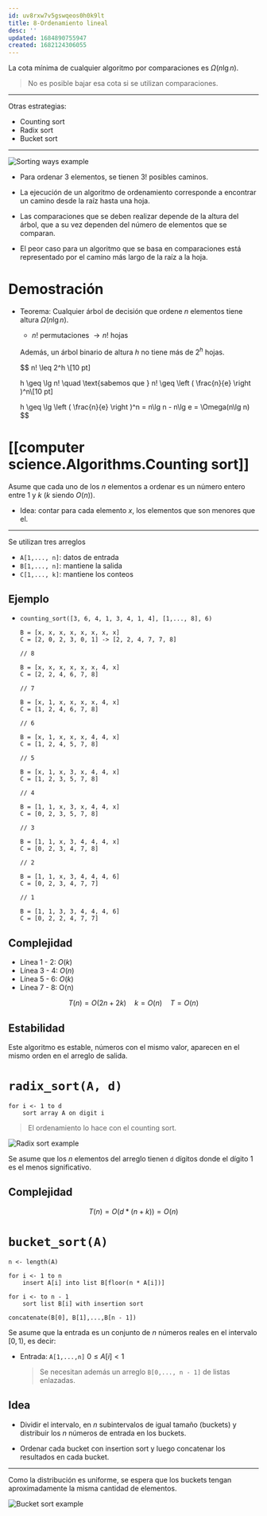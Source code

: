 ```yaml
---
id: uv8rxw7v5gswqeos0h0k9lt
title: 8-Ordenamiento lineal
desc: ''
updated: 1684890755947
created: 1682124306055
---
```


La cota mínima de cualquier algoritmo por comparaciones
es $\Omega(n\lg n)$.

> No es posible bajar esa cota si se utilizan comparaciones.

---

Otras estrategias:

- Counting sort
- Radix sort
- Bucket sort

---

![Sorting ways example](./assets/University/An%C3%A1lisis%20y%20dise%C3%B1o%20de%20algoritmos%20I/1_8-1%20Sorting_ways_example.jpg)

- Para ordenar 3 elementos, se tienen 3! posibles caminos.

- La ejecución de un algoritmo de ordenamiento corresponde
a encontrar un camino desde la raíz hasta una hoja.

- Las comparaciones que se deben realizar depende de la altura del árbol, que a su vez dependen del número de elementos que se comparan.

- El peor caso para un algoritmo que se basa en comparaciones está representado por el camino más largo de la raíz a la hoja.

# Demostración

- Teorema: Cualquier árbol de decisión que ordene $n$ elementos
tiene altura $\Omega(n\lg n)$.

    - $n!$ permutaciones $\rightarrow n!$ hojas

    Además, un árbol binario de altura $h$ no tiene más de $2^h$ hojas.

    $$
    n! \leq 2^h \\[10 pt]

    h \geq \lg n! \quad \text{sabemos que } n! \geq \left ( \frac{n}{e} \right )^n\\[10 pt]

    h \geq \lg \left ( \frac{n}{e} \right )^n = n\lg n - n\lg e = \Omega(n\lg n)
    $$

# [[computer science.Algorithms.Counting sort]]

Asume que cada uno de los $n$ elementos a ordenar es un
número entero entre 1 y $k$ ($k$ siendo $O(n)$).

- Idea: contar para cada elemento $x$, los elementos que son
menores que el.

---

Se utilizan tres arreglos

- `A[1,..., n]`: datos de entrada
- `B[1,..., n]`: mantiene la salida
- `C[1,..., k]`: mantiene los conteos

## Ejemplo

- `counting_sort([3, 6, 4, 1, 3, 4, 1, 4], [1,..., 8], 6)`

    ```
    B = [x, x, x, x, x, x, x, x]
    C = [2, 0, 2, 3, 0, 1] -> [2, 2, 4, 7, 7, 8]

    // 8

    B = [x, x, x, x, x, x, 4, x]
    C = [2, 2, 4, 6, 7, 8]

    // 7

    B = [x, 1, x, x, x, x, 4, x]
    C = [1, 2, 4, 6, 7, 8]

    // 6

    B = [x, 1, x, x, x, 4, 4, x]
    C = [1, 2, 4, 5, 7, 8]

    // 5

    B = [x, 1, x, 3, x, 4, 4, x]
    C = [1, 2, 3, 5, 7, 8]

    // 4

    B = [1, 1, x, 3, x, 4, 4, x]
    C = [0, 2, 3, 5, 7, 8]

    // 3

    B = [1, 1, x, 3, 4, 4, 4, x]
    C = [0, 2, 3, 4, 7, 8]

    // 2

    B = [1, 1, x, 3, 4, 4, 4, 6]
    C = [0, 2, 3, 4, 7, 7]

    // 1

    B = [1, 1, 3, 3, 4, 4, 4, 6]
    C = [0, 2, 2, 4, 7, 7]
    ```

## Complejidad

- Línea 1 - 2: $O(k)$
- Línea 3 - 4: $O(n)$
- Línea 5 - 6: $O(k)$
- Línea 7 - 8: O(n)

$$
T(n) = O(2n + 2k) \quad k = O(n) \quad T = O(n)
$$

## Estabilidad

Este algoritmo es estable, números con el mismo valor, aparecen en el mismo orden en el arreglo de salida.

# `radix_sort(A, d)`

```
for i <- 1 to d
    sort array A on digit i
```

> El ordenamiento lo hace con el counting sort.

![Radix sort example](./assets/University/An%C3%A1lisis%20y%20dise%C3%B1o%20de%20algoritmos%20I/1_8-2%20Radix_sort_example.jpg)

Se asume que los $n$ elementos del arreglo tienen `d` dígitos donde el dígito 1 es el menos significativo.

## Complejidad

$$
T(n) = O(d * (n + k)) = O(n)
$$

# `bucket_sort(A)`

```
n <- length(A)

for i <- 1 to n
    insert A[i] into list B[floor(n * A[i])]

for i <- to n - 1
    sort list B[i] with insertion sort

concatenate(B[0], B[1],...,B[n - 1])
```

Se asume que la entrada es un conjunto de $n$ números reales en el intervalo $[0,1)$, es decir:

- Entrada: `A[1,...,n]` $0 \leq A[i] < 1$

    > Se necesitan además un arreglo `B[0,..., n - 1]` de listas enlazadas.

## Idea

- Dividir el intervalo, en $n$ subintervalos de igual tamaño (buckets) y distribuir los $n$ números de entrada en los buckets.

- Ordenar cada bucket con insertion sort y luego concatenar los resultados en cada bucket.

---

Como la distribución es uniforme, se espera que los buckets tengan aproximadamente la misma cantidad de elementos.

![Bucket sort example](./assets/University/An%C3%A1lisis%20y%20dise%C3%B1o%20de%20algoritmos%20I/1_8-3%20Bucket_sort_example.jpg)